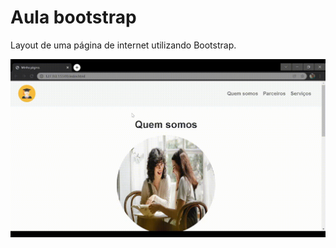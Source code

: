 # Aula bootstrap

Layout de uma página de internet utilizando Bootstrap. 

![Bootstrap_vídeo](imagens/Aula_Bootstrap.gif)